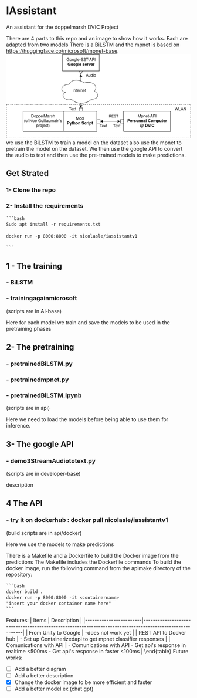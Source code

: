 # IAssistant
An assistant for the doppelmarsh DVIC Project

There are 4 parts to this repo and an image to show how it works. Each are adapted from two models
There is a BiLSTM and the mpnet is based on https://huggingface.co/microsoft/mpnet-base.
![](diagram.png)
we use the BiLSTM to train a model on the dataset also use the mpnet to pretrain the model on the dataset.
We then use the google API to convert the audio to text and then use the pre-trained models to make predictions.

## Get Strated
### 1- Clone the repo
### 2- Install the requirements
    ```bash
    Sudo apt install -r requirements.txt
    
    docker run -p 8000:8000 -it nicolasle/iassistantv1
    
    ```



## 1 - The training

### - BiLSTM
### - trainingagainmicrosoft
(scripts are in AI-base)

Here for each model we train and save the models to be used in the pretraining phases

## 2- The pretraining
###   - pretrainedBiLSTM.py
###   - pretrainedmpnet.py
###   - pretrainedBiLSTM.ipynb
(scripts are in api)

Here we need to load the models before being able to use them for inference.

## 3- The google API
###   - demo3StreamAudiototext.py
(scripts are in developer-base)

description

## 4 The API
###   - try it on dockerhub : docker pull nicolasle/iassistantv1
(build scripts are in api/docker)

Here we use the models to make predictions 

There is a Makefile and a Dockerfile to build the Docker image from the predictions
The Makefile includes the Dockerfile commands
To build the docker image, run the following command from the apimake directory of the repository:
    
    ```bash
    docker build .
    docker run -p 8000:8000 -it <containername>
    "insert your docker container name here"
    ```
Features:
| Items                  | Description                                                                                             |
|------------------------|---------------------------------------------------------------------------------------------------------|
| From Unity to Google   | -does not work yet                                                                                      |
| REST API to Docker hub | - Set up Containerizedapi to get mpnet classifier responses                                             |
| Comunications with API | - Comunications with API  - Get api's response in realtime <500ms - Get api's response in faster <100ms |
\end{table}
Future works:
- [ ] Add a better diagram
- [ ] Add a better description
- [X] Change the docker image to be more efficient and faster
- [ ] Add a better model ex (chat gpt)

